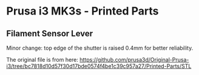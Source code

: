 # Prusa i3 MK3s - Printed Parts

## Filament Sensor Lever
Minor change: top edge of the shutter is raised 0.4mm for better reliability. 

The original file is from here: https://github.com/prusa3d/Original-Prusa-i3/tree/bc7818d10d57f30d17bde0574f4be1c39c957a27/Printed-Parts/STL

